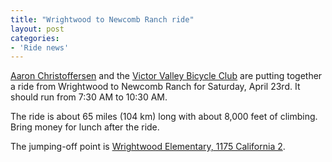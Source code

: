 ```yaml
---
title: "Wrightwood to Newcomb Ranch ride"
layout: post
categories:
- 'Ride news'
---
```


[Aaron Christoffersen](https://www.facebook.com/aaron.christoffersen1) and the [Victor Valley Bicycle Club](https://www.facebook.com/groups/84235983842/) are putting together a ride from Wrightwood to Newcomb Ranch for Saturday, April 23rd. It should run from 7:30 AM to 10:30 AM.

The ride is about 65 miles (104 km) long with about 8,000 feet of climbing. Bring money for lunch after the ride.

The jumping-off point is [Wrightwood Elementary, 1175 California 2](https://maps.google.com/maps?oe=UTF-8&ie=UTF8&q=Wrightwood+Elementary,+1175+Highway+2&fb=1&gl=us&hq=Elementary,+1175+Highway+2&hnear=Wrightwood,+CA&cid=0,0,12110449699608155149&t=h&z=16&iwloc=A).